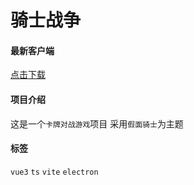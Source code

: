 # 骑士战争

#### 最新客户端

[点击下载](http://game.aote.fun:10088)

#### 项目介绍

这是一个`卡牌对战游戏`项目
采用`假面骑士`为主题

#### 标签

`vue3` `ts` `vite` `electron`
